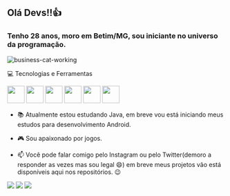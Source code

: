 ## Olá Devs!!👍

### Tenho 28 anos, moro em Betim/MG, sou iniciante no universo da programação.

![business-cat-working](https://user-images.githubusercontent.com/87741428/157910165-39961d52-2385-401f-b66a-be0beea8096b.gif)

<p>
  
</p>

💻 Tecnologias e Ferramentas
<p>
  
</p>

<div>
  <img src="https://cdn.jsdelivr.net/gh/devicons/devicon/icons/java/java-original-wordmark.svg" width="40" height="40"/>
  <img src="https://cdn.jsdelivr.net/gh/devicons/devicon/icons/spring/spring-original-wordmark.svg" width="40" height="40"/>
  <img src="https://cdn.jsdelivr.net/gh/devicons/devicon/icons/gradle/gradle-plain-wordmark.svg" width="40" height="40"/>
  <img src="https://cdn.jsdelivr.net/gh/devicons/devicon/icons/postgresql/postgresql-original-wordmark.svg" width="40" height="40"/>
  <img src="https://cdn.jsdelivr.net/gh/devicons/devicon/icons/docker/docker-original-wordmark.svg" width="40" height="40"/>
  <img src="https://cdn.jsdelivr.net/gh/devicons/devicon/icons/android/android-original-wordmark.svg" width="40" height="40"/>
  
</div>
<p> </p>

- 📚 Atualmente estou estudando Java, em breve vou está iniciando meus estudos para desenvolvimento Android.

- 🎮 Sou apaixonado  por jogos.

- 📫 Você pode falar comigo pelo Instagram ou pelo Twitter(demoro a responder  as vezes  mas sou legal  😄) em breve meus projetos vão  está disponíveis aqui nos repositórios. 😉
<p>

</p>

<div>
  
  <a href="https://www.linkedin.com/in/guilherme-maia-200b0a1a4/" target="_blank"> <img src="https://img.shields.io/badge/LinkedIn-0077B5?style=for-the-badge&logo=linkedin&logoColor=white" target="_blank"></a>
  <a href="https://www.instagram.com/guilhermejmaia7/" target="_blank"><img src="https://img.shields.io/badge/-Instagram-%23E4405F?style=for-the-badge&logo=instagram&logoColor=white" target="_blank"></a>
   <a href="https://twitter.com/Guilhermejmaia1" target="_blank"> <img src="https://img.shields.io/badge/Twitter-1DA1F2?style=for-the-badge&logo=twitter&logoColor=white" target="_blank"></a>
  
</div>
